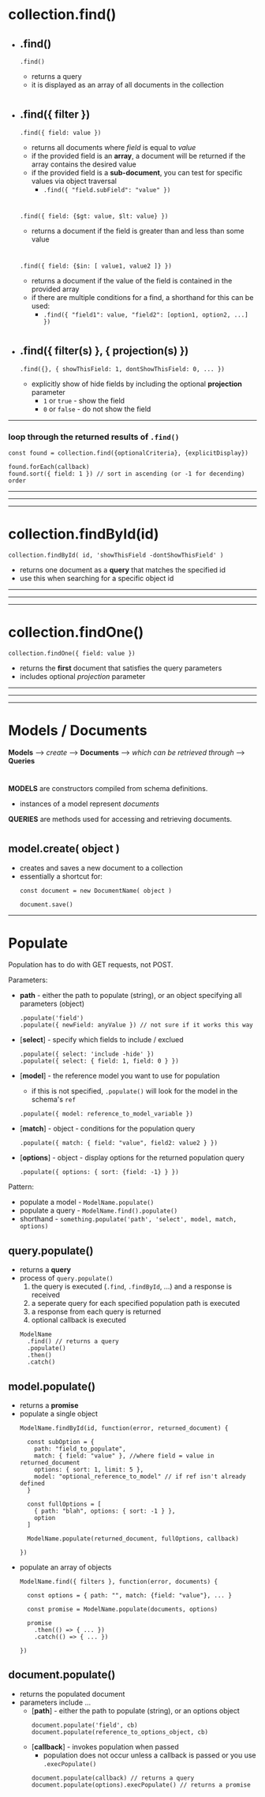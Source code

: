 # **collection.find()**

* ## **.find()**
  ``` 
  .find() 
  ```
  * returns a query
  * it is displayed as an array of all documents in the collection

  #

* ## **.find({ filter })**

  ```
  .find({ field: value }) 
  ```
  * returns all documents where _field_ is equal to _value_
  * if the provided field is an **array**, a document will be returned if the array contains the desired value
  * if the provided field is a **sub-document**, you can test for specific values via object traversal 
    * `.find({ "field.subField": "value" })`
  #

  ``` 
  .find({ field: {$gt: value, $lt: value} }) 
  ```
  * returns a document if the field is greater than and less than some value
  #
  
  ```
  .find({ field: {$in: [ value1, value2 ]} }) 
  ```

  * returns a document if the value of the field is contained in the provided array
  * if there are multiple conditions for a find, a shorthand for this can be used:
    * ` .find({ "field1": value, "field2": [option1, option2, ...] }) `

  #

* ## **.find({ filter(s) }, { projection(s) })**
  ```
  .find({}, { showThisField: 1, dontShowThisField: 0, ... })
  ```
  * explicitly show of hide fields by including the optional **projection** parameter
    * `1` or `true` - show the field
    * `0` or `false` - do not show the field

***

### **loop through the returned results of `.find()`**
```
const found = collection.find({optionalCriteria}, {explicitDisplay})

found.forEach(callback)
found.sort({ field: 1 }) // sort in ascending (or -1 for decending) order
```

***
***
***

# **collection.findById(id)**
```
collection.findById( id, 'showThisField -dontShowThisField' ) 
```
* returns one document as a **query** that matches the specified id
* use this when searching for a specific object id

***
***
***

# **collection.findOne()**
```
collection.findOne({ field: value })
```
* returns the **first** document that satisfies the query parameters
* includes optional _projection_ parameter

***
***
***

# Models / Documents

**Models** --> *create* --> **Documents** --> *which can be retrieved through* --> **Queries**

#

**MODELS** are constructors compiled from schema definitions.
  * instances of a model represent *documents*

**QUERIES** are methods used for accessing and retrieving documents.

#

## model.**create( object )**
  * creates and saves a new document to a collection
  * essentially a shortcut for:
    ``` 
    const document = new DocumentName( object )

    document.save() 
    ```

***

# Populate

Population has to do with GET requests, not POST.

Parameters:
  * **path** - either the path to populate (string), or an object specifying all parameters (object)
    ```
    .populate('field')
    .populate({ newField: anyValue }) // not sure if it works this way
    ```

  * [**select**] - specify which fields to include / exclued
    ```
    .populate({ select: 'include -hide' })
    .populate({ select: { field: 1, field: 0 } })
    ```
  
  * [**model**] - the reference model you want to use for population
    * if this is not specified, `.populate()` will look for the model in the schema's `ref`
    ```
    .populate({ model: reference_to_model_variable })
    ```

  * [**match**] - object - conditions for the population query 
    ```
    .populate({ match: { field: "value", field2: value2 } })
    ```

  * [**options**] - object - display options for the returned population query
    ```
    .populate({ options: { sort: {field: -1} } })
    ```

Pattern:
  * populate a model - `ModelName.populate()`
  * populate a query - `ModelName.find().populate()`
  * shorthand - `something.populate('path', 'select', model, match, options)`

## query.**populate()**
  * returns a **query**
  * process of `query.populate()`
    1. the query is executed (`.find`, `.findById`, ...) and a response is received
    2. a seperate query for each specified population path is executed
    3. a response from each query is returned
    4. optional callback is executed
    ```
    ModelName
      .find() // returns a query
      .populate()
      .then()
      .catch()
    ```

## model.**populate()**
  * returns a **promise**
  * populate a single object
    ```
    ModelName.findById(id, function(error, returned_document) {

      const subOption = {
        path: "field_to_populate",
        match: { field: "value" }, //where field = value in returned_document
        options: { sort: 1, limit: 5 },
        model: "optional_reference_to_model" // if ref isn't already defined
      }

      const fullOptions = [
        { path: "blah", options: { sort: -1 } },
        option
      ]

      ModelName.populate(returned_document, fullOptions, callback)

    })
    ```
  * populate an array of objects
    ```
    ModelName.find({ filters }, function(error, documents) {

      const options = { path: "", match: {field: "value"}, ... }

      const promise = ModelName.populate(documents, options)

      promise
        .then(() => { ... })
        .catch(() => { ... })

    })
    ```

## document.**populate()**
  * returns the populated document
  * parameters include ...
    * [**path**] - either the path to populate (string), or an options object
      ```
      document.populate('field', cb)
      document.populate(reference_to_options_object, cb)
      ```
    * [**callback**] - invokes population when passed
      * population does not occur unless a callback is passed or you use `.execPopulate()`
      ```
      document.populate(callback) // returns a query
      document.populate(options).execPopulate() // returns a promise
      ```